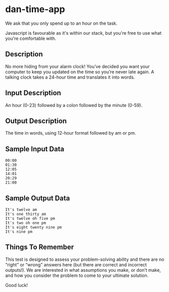 # dan-time-app

We ask that you only spend up to an hour on the task.

Javascript is favourable as it's within our stack, but you're free to use what you're comfortable with.

## Description

No more hiding from your alarm clock! You’ve decided you want your computer to keep you updated on the time so you’re never late again. A talking clock takes a 24-hour time and translates it into words.

## Input Description

An hour (0-23) followed by a colon followed by the minute (0-59).

## Output Description

The time in words, using 12-hour format followed by am or pm.

## Sample Input Data

```
00:00
01:30
12:05
14:01
20:29
21:00
```

## Sample Output Data

```
It's twelve am
It's one thirty am
It's twelve oh five pm
It's two oh one pm
It's eight twenty nine pm
It's nine pm
```

## Things To Remember

This test is designed to assess your problem-solving ability and there are no “right” or “wrong” answers here (but there are correct and incorrect outputs!). We are interested in what assumptions you make, or don’t make, and how you consider the problem to come to your ultimate solution.

Good luck!
